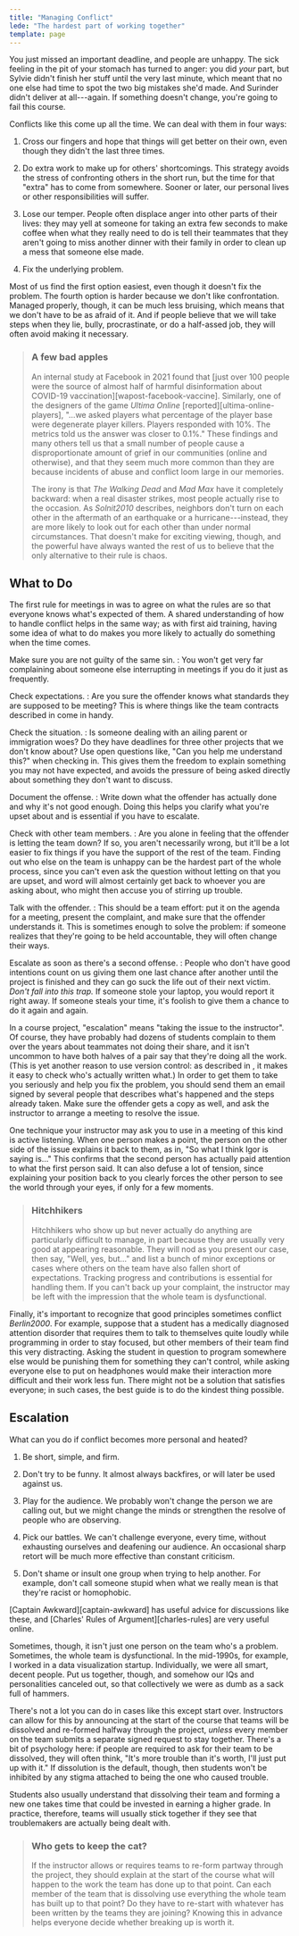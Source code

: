 ```yaml
---
title: "Managing Conflict"
lede: "The hardest part of working together"
template: page
---
```


You just missed an important deadline, and people are unhappy.  The sick feeling
in the pit of your stomach has turned to anger: you did *your* part, but Sylvie
didn't finish her stuff until the very last minute, which meant that no one else
had time to spot the two big mistakes she'd made.  And Surinder didn't deliver
at all---again.  If something doesn't change, you're going to fail this course.

<span i="conflict (interpersonal)">Conflicts</span> like this come up all the
time.  We can deal with them in four ways:

1.  Cross our fingers and hope that things will get better on their own, even
    though they didn't the last three times.

2.  Do extra work to make up for others' shortcomings.  This strategy avoids the
    stress of confronting others in the short run, but the time for that "extra"
    has to come from somewhere.  Sooner or later, our personal lives or other
    responsibilities will suffer.

3.  Lose our temper.  People often displace anger into other parts of their
    lives: they may yell at someone for taking an extra few seconds to make
    coffee when what they really need to do is tell their teammates that they
    aren't going to miss another dinner with their family in order to clean up a
    mess that someone else made.

4.  Fix the underlying problem.

Most of us find the first option easiest, even though it doesn't fix the
problem.  The fourth option is harder because we don't like confrontation.
Managed properly, though, it can be much less bruising, which means that we
don't have to be as afraid of it.  And if people believe that we will take steps
when they lie, bully, procrastinate, or do a half-assed job, they will often
avoid making it necessary.

> ### A few bad apples
>
> An internal study at Facebook in 2021 found that [just over 100 people were the
> source of almost half of harmful disinformation about COVID-19
> vaccination][wapost-facebook-vaccine]. Similarly, one of the designers of the
> game *Ultima Online* [reported][ultima-online-players], "…we asked players what
> percentage of the player base were degenerate player killers.  Players responded
> with 10%.  The metrics told us the answer was closer to 0.1%." These findings
> and many others tell us that <span i="toxic people!rarity of">a small number of
> people</span> cause a disproportionate amount of grief in our communities
> (online and otherwise), and that they seem much more common than they are
> because incidents of abuse and conflict loom large in our memories.
>
> The irony is that *The Walking Dead* and *Mad Max* have it completely backward:
> when a real disaster strikes, most people actually rise to the occasion. As
> <cite>Solnit2010</cite> describes, <span i="toxic people!misperception
> of">neighbors don't turn on each other</span> in the aftermath of an earthquake
> or a hurricane---instead, they are more likely to look out for each other than
> under normal circumstances. That doesn't make for exciting viewing, though, and
> the powerful have always wanted the rest of us to believe that the only
> alternative to their rule is chaos.

## What to Do

The first rule for meetings in <a section="important"/> was to agree on what the
rules are so that everyone knows what's expected of them. A shared understanding
of <span i="conflict (interpersonal)!handling">how to handle conflict</span>
helps in the same way; as with first aid training, having some idea of what to
do makes you more likely to actually do something when the time comes.

Make sure you are not guilty of the same sin.
:   You won't get very far complaining about someone else interrupting in
    meetings if you do it just as frequently.

Check expectations.
:   Are you sure the offender knows what standards they are supposed to be meeting?
    This is where things like the team contracts described in
    <a section="teams"/> come in handy.

Check the situation.
:   Is someone dealing with an ailing parent or immigration woes?  Do they have
    deadlines for three other projects that we don't know about?  Use open
    questions like, "Can you help me understand this?" when checking in.  This
    gives them the freedom to explain something you may not have expected, and
    avoids the pressure of being asked directly about something they don't want
    to discuss.

Document the offense.
:   Write down what the offender has actually done and why it's not good enough.
    Doing this helps you clarify what you're upset about and is essential if you
    have to escalate.

Check with other team members.
:   Are you alone in feeling that the offender is letting the team down?  If so,
    you aren't necessarily wrong, but it'll be a lot easier to fix things if you
    have the support of the rest of the team.  Finding out who else on the team
    is unhappy can be the hardest part of the whole process, since you can't even
    ask the question without letting on that you are upset, and word will almost
    certainly get back to whoever you are asking about, who might then accuse you
    of stirring up trouble.

Talk with the offender.
:   This should be a team effort: put it on the agenda for a meeting, present
    the complaint, and make sure that the offender understands it.  This is
    sometimes enough to solve the problem: if someone realizes that they're
    going to be held accountable, they will often change their ways.

Escalate as soon as there's a second offense.
:   People who don't have good intentions count on us giving them one last
    chance after another until the project is finished and they can go suck the
    life out of their next victim.  *Don't fall into this trap.* If someone
    stole your laptop, you would report it right away.  If someone steals your
    time, it's foolish to give them a chance to do it again and again.

In a course project, "escalation" means "taking the issue to the instructor".
Of course, they have probably had dozens of students complain to them over the
years about teammates not doing their share, and it isn't uncommon to have both
halves of a pair say that they're doing all the work.  (This is yet another
reason to use version control: as described in <a section="git-solo"/>, it makes it
easy to check who's actually written what.)  In order to get them to take you
seriously and help you fix the problem, you should send them an email signed by
several people that describes what's happened and the steps already taken.  Make
sure the offender gets a copy as well, and ask the instructor to arrange a
meeting to resolve the issue.

One technique your instructor may ask you to use in a meeting of this kind is
<span g="active_listening" i="active listening">active listening</span>. When
one person makes a point, the person on the other side of the issue explains it
back to them, as in, "So what I think Igor is saying is…" This confirms that the
second person has actually paid attention to what the first person said. It can
also defuse a lot of tension, since explaining your position back to you clearly
forces the other person to see the world through your eyes, if only for a few
moments.

> ### Hitchhikers
>
> <span g="hitchhiker" i="hitchhiker">Hitchhikers</span> who show up but never
> actually do anything are particularly difficult to manage, in part because they
> are usually very good at appearing reasonable.  They will nod as you present our
> case, then say, "Well, yes, but…" and list a bunch of minor exceptions or cases
> where others on the team have also fallen short of expectations.  Tracking
> progress and contributions is essential for handling them.  If you can't back up
> your complaint, the instructor may be left with the impression that the whole
> team is dysfunctional.

Finally, it's important to recognize that good principles sometimes conflict
<cite>Berlin2000</cite>.  For example, suppose that a student has a medically
diagnosed attention disorder that requires them to talk to themselves quite
loudly while programming in order to stay focused, but other members of their
team find this very distracting.  Asking the student in question to program
somewhere else would be punishing them for something they can't control, while
asking everyone else to put on headphones would make their interaction more
difficult and their work less fun.  There might not be a solution that satisfies
everyone; in such cases, the best guide is to do the kindest thing possible.

## Escalation

What can you do if <span i="conflict (interpersonal)!escalating">conflict</span>
becomes more personal and heated?

1.  Be short, simple, and firm.

2.  Don't try to be funny.  It almost always backfires, or will later be used
    against us.

3.  Play for the audience.  We probably won't change the person we are calling
    out, but we might change the minds or strengthen the resolve of people who
    are observing.

4.  Pick our battles.  We can't challenge everyone, every time, without
    exhausting ourselves and deafening our audience.  An occasional sharp retort
    will be much more effective than constant criticism.

5.  Don't shame or insult one group when trying to help another.  For example,
    don't call someone stupid when what we really mean is that they're racist or
    homophobic.

[Captain Awkward][captain-awkward] has useful advice for discussions like these,
and [Charles' Rules of Argument][charles-rules] are very useful online.

Sometimes, though, it isn't just one person on the team who's a problem.
Sometimes, the whole team is dysfunctional. In the mid-1990s, for example, I
worked in a data visualization startup. Individually, we were all smart, decent
people. Put us together, though, and somehow our IQs and personalities canceled
out, so that collectively we were as dumb as a sack full of hammers.

There's not a lot you can do in cases like this except <span
i="teams!dissolving">start over</span>.  Instructors can allow for this by
announcing at the start of the course that teams will be dissolved and re-formed
halfway through the project, *unless* every member on the team submits a
separate signed request to stay together.  There's a bit of psychology here: if
people are required to ask for their team to be dissolved, they will often
think, "It's more trouble than it's worth, I'll just put up with it." If
dissolution is the default, though, then students won't be inhibited by any
stigma attached to being the one who caused trouble.

Students also usually understand that dissolving their team and forming a new
one takes time that could be invested in earning a higher grade.  In practice,
therefore, teams will usually stick together if they see that troublemakers are
actually being dealt with.

> ### Who gets to keep the cat?
>
> If the instructor allows or requires teams to re-form partway through the
> project, they should explain at the start of the course what will happen to the
> work the team has done up to that point. Can each member of the team that is
> dissolving use everything the whole team has built up to that point? Do they
> have to re-start with whatever has been written by the teams they are joining?
> Knowing this in advance helps everyone decide whether breaking up is worth it.

